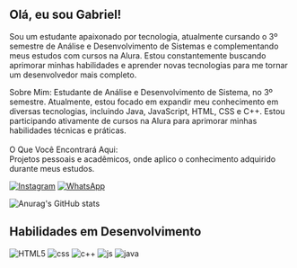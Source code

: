 ## Olá, eu sou Gabriel!
Sou um estudante apaixonado por tecnologia, atualmente cursando o 3º semestre de Análise e Desenvolvimento de Sistemas e complementando meus estudos com cursos na Alura. Estou constantemente buscando aprimorar minhas habilidades e aprender novas tecnologias para me tornar um desenvolvedor mais completo.

Sobre Mim:
Estudante de Análise e Desenvolvimento de Sistema, no 3º semestre.
Atualmente, estou focado em expandir meu conhecimento em diversas tecnologias, incluindo Java, JavaScript, HTML, CSS e C++.
Estou participando ativamente de cursos na Alura para aprimorar minhas habilidades técnicas e práticas.<br/>
<br>O Que Você Encontrará Aqui:<br/>
Projetos pessoais e acadêmicos, onde aplico o conhecimento adquirido durante meus estudos.

[![Instagram](https://img.shields.io/badge/Instagram-E4405F?style=for-the-badge&logo=instagram&logoColor=white)](https://www.instagram.com/eosoliman_/)
[![WhatsApp](https://img.shields.io/badge/WhatsApp-25D366?style=for-the-badge&logo=whatsapp&logoColor=white)](https://wa.me/5511914329718)

![Anurag's GitHub stats](https://github-readme-stats.vercel.app/api?username=RenaissanceScript&show_icons=true&theme=radical)

## Habilidades em Desenvolvimento

![HTML5](https://img.shields.io/badge/HTML5-E34F26?style=for-the-badge&logo=html5&logoColor=white)
![css](https://img.shields.io/badge/CSS3-1572B6?style=for-the-badge&logo=css3&logoColor=white)
![c++](https://img.shields.io/badge/C%2B%2B-00599C?style=for-the-badge&logo=c%2B%2B&logoColor=white)
![js](https://img.shields.io/badge/JavaScript-323330?style=for-the-badge&logo=javascript&logoColor=F7DF1Ee)
![java](https://img.shields.io/badge/Java-ED8B00?style=for-the-badge&logo=openjdk&logoColor=white)
